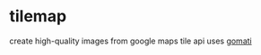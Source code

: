 # tilemap
create high-quality images from google maps tile api uses [gomati](https://github.com/doersino/gomati)